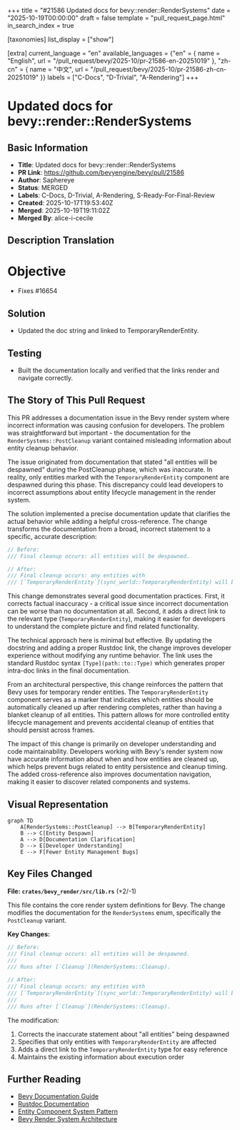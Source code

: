 +++
title = "#21586 Updated docs for bevy::render::RenderSystems"
date = "2025-10-19T00:00:00"
draft = false
template = "pull_request_page.html"
in_search_index = true

[taxonomies]
list_display = ["show"]

[extra]
current_language = "en"
available_languages = {"en" = { name = "English", url = "/pull_request/bevy/2025-10/pr-21586-en-20251019" }, "zh-cn" = { name = "中文", url = "/pull_request/bevy/2025-10/pr-21586-zh-cn-20251019" }}
labels = ["C-Docs", "D-Trivial", "A-Rendering"]
+++

# Updated docs for bevy::render::RenderSystems

## Basic Information
- **Title**: Updated docs for bevy::render::RenderSystems
- **PR Link**: https://github.com/bevyengine/bevy/pull/21586
- **Author**: Saphereye
- **Status**: MERGED
- **Labels**: C-Docs, D-Trivial, A-Rendering, S-Ready-For-Final-Review
- **Created**: 2025-10-17T19:53:40Z
- **Merged**: 2025-10-19T19:11:02Z
- **Merged By**: alice-i-cecile

## Description Translation
# Objective

- Fixes #16654 

## Solution

- Updated the doc string and linked to TemporaryRenderEntity.

## Testing

- Built the documentation locally and verified that the links render and navigate correctly.

## The Story of This Pull Request

This PR addresses a documentation issue in the Bevy render system where incorrect information was causing confusion for developers. The problem was straightforward but important - the documentation for the `RenderSystems::PostCleanup` variant contained misleading information about entity cleanup behavior.

The issue originated from documentation that stated "all entities will be despawned" during the PostCleanup phase, which was inaccurate. In reality, only entities marked with the `TemporaryRenderEntity` component are despawned during this phase. This discrepancy could lead developers to incorrect assumptions about entity lifecycle management in the render system.

The solution implemented a precise documentation update that clarifies the actual behavior while adding a helpful cross-reference. The change transforms the documentation from a broad, incorrect statement to a specific, accurate description:

```rust
// Before:
/// Final cleanup occurs: all entities will be despawned.

// After:
/// Final cleanup occurs: any entities with
/// [`TemporaryRenderEntity`](sync_world::TemporaryRenderEntity) will be despawned.
```

This change demonstrates several good documentation practices. First, it corrects factual inaccuracy - a critical issue since incorrect documentation can be worse than no documentation at all. Second, it adds a direct link to the relevant type (`TemporaryRenderEntity`), making it easier for developers to understand the complete picture and find related functionality.

The technical approach here is minimal but effective. By updating the docstring and adding a proper Rustdoc link, the change improves developer experience without modifying any runtime behavior. The link uses the standard Rustdoc syntax `[Type](path::to::Type)` which generates proper intra-doc links in the final documentation.

From an architectural perspective, this change reinforces the pattern that Bevy uses for temporary render entities. The `TemporaryRenderEntity` component serves as a marker that indicates which entities should be automatically cleaned up after rendering completes, rather than having a blanket cleanup of all entities. This pattern allows for more controlled entity lifecycle management and prevents accidental cleanup of entities that should persist across frames.

The impact of this change is primarily on developer understanding and code maintainability. Developers working with Bevy's render system now have accurate information about when and how entities are cleaned up, which helps prevent bugs related to entity persistence and cleanup timing. The added cross-reference also improves documentation navigation, making it easier to discover related components and systems.

## Visual Representation

```mermaid
graph TD
    A[RenderSystems::PostCleanup] --> B[TemporaryRenderEntity]
    B --> C[Entity Despawn]
    A --> D[Documentation Clarification]
    D --> E[Developer Understanding]
    E --> F[Fewer Entity Management Bugs]
```

## Key Files Changed

**File: `crates/bevy_render/src/lib.rs`** (+2/-1)

This file contains the core render system definitions for Bevy. The change modifies the documentation for the `RenderSystems` enum, specifically the `PostCleanup` variant.

**Key Changes:**
```rust
// Before:
/// Final cleanup occurs: all entities will be despawned.
///
/// Runs after [`Cleanup`](RenderSystems::Cleanup).

// After:
/// Final cleanup occurs: any entities with
/// [`TemporaryRenderEntity`](sync_world::TemporaryRenderEntity) will be despawned.
///
/// Runs after [`Cleanup`](RenderSystems::Cleanup).
```

The modification:
1. Corrects the inaccurate statement about "all entities" being despawned
2. Specifies that only entities with `TemporaryRenderEntity` are affected
3. Adds a direct link to the `TemporaryRenderEntity` type for easy reference
4. Maintains the existing information about execution order

## Further Reading

- [Bevy Documentation Guide](https://github.com/bevyengine/bevy/blob/main/docs/plugins_guidelines.md#document-everything)
- [Rustdoc Documentation](https://doc.rust-lang.org/rustdoc/how-to-write-documentation.html)
- [Entity Component System Pattern](https://en.wikipedia.org/wiki/Entity_component_system)
- [Bevy Render System Architecture](https://bevyengine.org/learn/book/getting-started/rendering/)